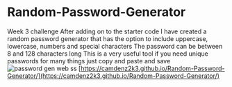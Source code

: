 # Random-Password-Generator
Week 3 challenge
After adding on to the starter code
I have created a random password generator that has the option to include uppercase, lowercase, numbers and special characters
The password can be between 8 and 128 characters long
This is a very useful tool if you need unique passwords for many things
just copy and paste and save
![password gen web ss](https://user-images.githubusercontent.com/111203105/191165248-eb6a6cbf-aafc-430f-a4bd-48da77e6eb75.png)
[https://camdenz2k3.github.io/Random-Password-Generator/](https://camdenz2k3.github.io/Random-Password-Generator/)
